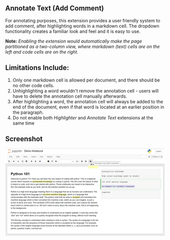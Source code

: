 
Annotate Text (Add Comment)
--------------------------

For annotating purposes, this extension provides a user friendly system to add comment, after highlighting words in a markdown cell. The dropdown functionality creates a familiar look and feel and it is easy to use. 

**Note:** *Enabling the extension would automatically make the page partitioned as a two-column view, where markdown (text) cells are on the left and code cells are on the right.* 

Limitations Include: 
-------------------

1. Only one markdown cell is allowed per document, and there should be no other code cells.
2. Unhighlighting a word wouldn't remove the annotation cell - users will have to delete the annotation cell manually afterwards.
3. After highlighting a word, the annotation cell will always be added to the end of the document, even if that word is located at an earlier position in the paragraph.
4. Do not enable both *Highlighter* and *Annotate Text* extensions at the same time

Screenshot
-------------

<img src="./annotate.png" />
